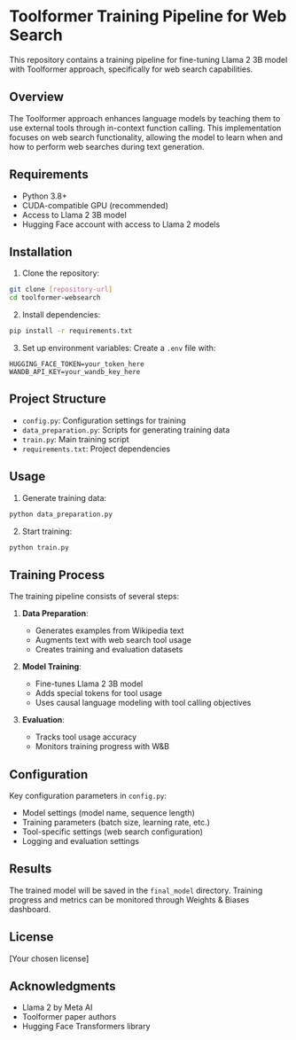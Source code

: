 # Toolformer Training Pipeline for Web Search

This repository contains a training pipeline for fine-tuning Llama 2 3B model with Toolformer approach, specifically for web search capabilities.

## Overview

The Toolformer approach enhances language models by teaching them to use external tools through in-context function calling. This implementation focuses on web search functionality, allowing the model to learn when and how to perform web searches during text generation.

## Requirements

- Python 3.8+
- CUDA-compatible GPU (recommended)
- Access to Llama 2 3B model
- Hugging Face account with access to Llama 2 models

## Installation

1. Clone the repository:
```bash
git clone [repository-url]
cd toolformer-websearch
```

2. Install dependencies:
```bash
pip install -r requirements.txt
```

3. Set up environment variables:
Create a `.env` file with:
```
HUGGING_FACE_TOKEN=your_token_here
WANDB_API_KEY=your_wandb_key_here
```

## Project Structure

- `config.py`: Configuration settings for training
- `data_preparation.py`: Scripts for generating training data
- `train.py`: Main training script
- `requirements.txt`: Project dependencies

## Usage

1. Generate training data:
```bash
python data_preparation.py
```

2. Start training:
```bash
python train.py
```

## Training Process

The training pipeline consists of several steps:

1. **Data Preparation**:
   - Generates examples from Wikipedia text
   - Augments text with web search tool usage
   - Creates training and evaluation datasets

2. **Model Training**:
   - Fine-tunes Llama 2 3B model
   - Adds special tokens for tool usage
   - Uses causal language modeling with tool calling objectives

3. **Evaluation**:
   - Tracks tool usage accuracy
   - Monitors training progress with W&B

## Configuration

Key configuration parameters in `config.py`:

- Model settings (model name, sequence length)
- Training parameters (batch size, learning rate, etc.)
- Tool-specific settings (web search configuration)
- Logging and evaluation settings

## Results

The trained model will be saved in the `final_model` directory. Training progress and metrics can be monitored through Weights & Biases dashboard.

## License

[Your chosen license]

## Acknowledgments

- Llama 2 by Meta AI
- Toolformer paper authors
- Hugging Face Transformers library 